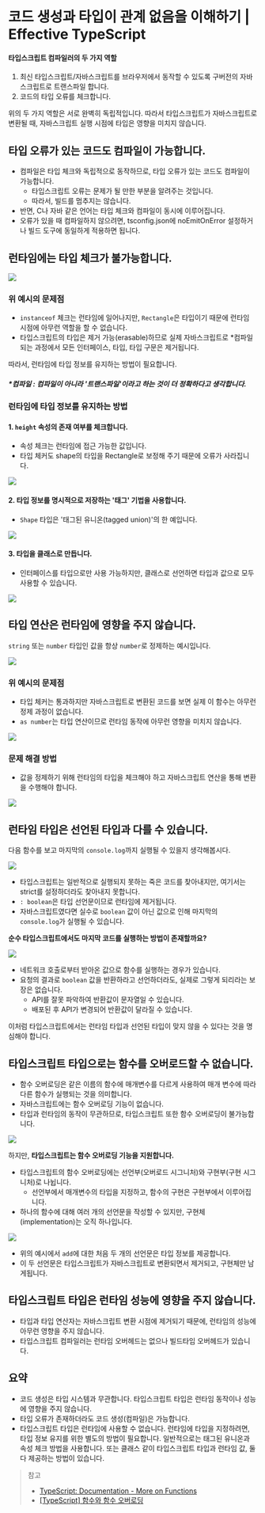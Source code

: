# 코드 생성과 타입이 관계 없음을 이해하기 | Effective TypeScript
#### 타입스크립트 컴파일러의 두 가지 역할
1. 최신 타입스크립트/자바스크립트를 브라우저에서 동작할 수 있도록 구버전의 자바스크립트로 트랜스파일 합니다.
2. 코드의 타입 오류를 체크합니다.

위의 두 가지 역할은 서로 완벽히 독립적입니다.
따라서 타입스크립트가 자바스크립트로 변환될 때, 자바스크립트 실행 시점에 타입은 영향을 미치지 않습니다.

## 타입 오류가 있는 코드도 컴파일이 가능합니다.
- 컴파일은 타입 체크와 독립적으로 동작하므로, 타입 오류가 있는 코드도 컴파일이 가능합니다.
	- 타입스크립트 오류는 문제가 될 만한 부분을 알려주는 것입니다.
	- 따라서, 빌드를 멈추지는 않습니다.
- 반면, C나 자바 같은 언어는 타입 체크와 컴파일이 동시에 이루어집니다.
- 오류가 있을 때 컴파일하지 않으려면, tsconfig.json에 noEmitOnError 설정하거나 빌드 도구에 동일하게 적용하면 됩니다.

## 런타임에는 타입 체크가 불가능합니다.

![](https://i.imgur.com/1UJqcrE.png)

### 위 예시의 문제점
- `instanceof` 체크는 런타임에 일어나지만, `Rectangle`은 타입이기 때문에 런타임 시점에 아무런 역할을 할 수 없습니다.
- 타입스크립트의 타입은 제거 가능(erasable)하므로 실제 자바스크립트로 *컴파일되는 과정에서 모든 인터페이스, 타입, 타입 구문은 제거됩니다.

따라서, 런타임에 타입 정보를 유지하는 방법이 필요합니다.

##### *컴파일 : 컴파일이 아니라 '트랜스파일'이라고 하는 것이 더 정확하다고 생각합니다.

### 런타임에 타입 정보를 유지하는 방법
#### 1. `height` 속성의 존재 여부를 체크합니다.
- 속성 체크는 런타임에 접근 가능한 값입니다.
- 타입 체커도 shape의 타입을 Rectangle로 보정해 주기 때문에 오류가 사라집니다.

![](https://i.imgur.com/KrntDWY.png)

#### 2. 타입 정보를 명시적으로 저장하는 '태그' 기법을 사용합니다.
- `Shape` 타입은 '태그된 유니온(tagged union)'의 한 예입니다.

![](https://i.imgur.com/6MfuIOZ.png)

#### 3. 타입을 클래스로 만듭니다.
- 인터페이스를 타입으로만 사용 가능하지만, 클래스로 선언하면 타입과 값으로 모두 사용할 수 있습니다.

![](https://i.imgur.com/71sc6Pq.png)

## 타입 연산은 런타임에 영향을 주지 않습니다.
`string` 또는 `number` 타입인 값을 항상 `number`로 정제하는 예시입니다.

![](https://i.imgur.com/NvQ55Cp.png)

### 위 예시의 문제점
- 타입 체커는 통과하지만 자바스크립트로 변환된 코드를 보면 실제 이 함수는 아무런 정제 과정이 없습니다.
- `as number`는 타입 연산이므로 런타임 동작에 아무런 영향을 미치지 않습니다.

![](https://i.imgur.com/qqLm8jr.png)

### 문제 해결 방법
- 값을 정제하기 위해 런타임의 타입을 체크해야 하고 자바스크립트 연산을 통해 변환을 수행해야 합니다.

![](https://i.imgur.com/vVZZg72.png)

## 런타임 타입은 선언된 타입과 다를 수 있습니다.

다음 함수를 보고 마지막의 `console.log`까지 실행될 수 있을지 생각해봅시다.

![](https://i.imgur.com/QRGmmYj.png)

- 타입스크립트는 일반적으로 실행되지 못하는 죽은 코드를 찾아내지만, 여기서는 strict를 설정하더라도 찾아내지 못합니다.
- `: boolean`은 타입 선언문이므로 런타임에 제거됩니다.
- 자바스크립트였다면 실수로 `boolean` 값이 아닌 값으로 인해 마지막의 `console.log`가 실행될 수 있습니다.

**순수 타입스크립트에서도 마지막 코드를 실행하는 방법이 존재할까요?**

![](https://i.imgur.com/NMJJjyf.png)

- 네트워크 호출로부터 받아온 값으로 함수를 실행하는 경우가 있습니다.
- 요청의 결과로 `boolean` 값을 반환하라고 선언하더라도, 실제로 그렇게 되리라는 보장은 없습니다.
	- API를 잘못 파악하여 반환값이 문자열일 수 있습니다.
	- 배포된 후 API가 변경되어 반환값이 달라질 수 있습니다.

이처럼 타입스크립트에서는 런타임 타입과 선언된 타입이 맞지 않을 수 있다는 것을 명심해야 합니다.

## 타입스크립트 타입으로는 함수를 오버로드할 수 없습니다.
- 함수 오버로딩은 같은 이름의 함수에 매개변수를 다르게 사용하여 매개 변수에 따라 다른 함수가 실행되는 것을 의미합니다.
- 자바스크립트에는 함수 오버로딩 기능이 없습니다.
- 타입과 런타임의 동작이 무관하므로, 타입스크립트 또한 함수 오버로딩이 불가능합니다.

![](https://i.imgur.com/27Ck3ie.png)

하지만, **타입스크립트는 함수 오버로딩 기능을 지원합니다.**

- 타입스크립트의 함수 오버로딩에는 선언부(오버로드 시그니처)와 구현부(구현 시그니처)로 나뉩니다.
	- 선언부에서 매개변수의 타입을 지정하고, 함수의 구현은 구현부에서 이루어집니다.
- 하나의 함수에 대해 여러 개의 선언문을 작성할 수 있지만, 구현체(implementation)는 오직 하나입니다.

![](https://i.imgur.com/EFICt9D.png)

- 위의 예시에서 `add`에 대한 처음 두 개의 선언문은 타입 정보를 제공합니다.
- 이 두 선언문은 타입스크립트가 자바스크립트로 변환되면서 제거되고, 구현체만 남게됩니다.

## 타입스크립트 타입은 런타임 성능에 영향을 주지 않습니다.
- 타입과 타입 연산자는 자바스크립트 변환 시점에 제거되기 때문에, 런타임의 성능에 아무런 영향을 주지 않습니다.
-  타입스크립트 컴파일러는 런타임 오버헤드는 없으나 빌드타임 오버헤드가 있습니다.

## 요약
- 코드 생성은 타입 시스템과 무관합니다. 타입스크립트 타입은 런타임 동작이나 성능에 영향을 주지 않습니다.
- 타입 오류가 존재하더라도 코드 생성(컴파일)은 가능합니다.
- 타입스크립트 타입은 런타임에 사용할 수 없습니다. 런타임에 타입을 지정하려면, 타입 정보 유지를 위한 별도의 방법이 필요합니다. 일반적으로는 태그된 유니온과 속성 체크 방법을 사용합니다. 또는 클래스 같이 타입스크립트 타입과 런타임 값, 둘 다 제공하는 방법이 있습니다.

> 참고
> - [TypeScript: Documentation - More on Functions](https://www.typescriptlang.org/ko/docs/handbook/2/functions.html#%ED%95%A8%EC%88%98-%EC%98%A4%EB%B2%84%EB%A1%9C%EB%93%9C)
> - [[TypeScript] 함수와 함수 오버로딩](https://charles098.tistory.com/163)